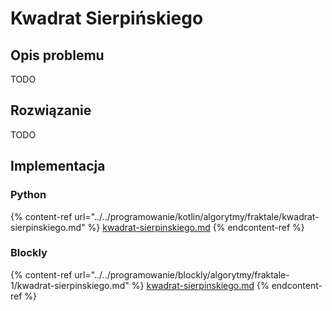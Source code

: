 # Kwadrat Sierpińskiego

## Opis problemu

TODO

## Rozwiązanie

TODO

## Implementacja

### Python

{% content-ref url="../../programowanie/kotlin/algorytmy/fraktale/kwadrat-sierpinskiego.md" %}
[kwadrat-sierpinskiego.md](../../programowanie/kotlin/algorytmy/fraktale/kwadrat-sierpinskiego.md)
{% endcontent-ref %}

### Blockly

{% content-ref url="../../programowanie/blockly/algorytmy/fraktale-1/kwadrat-sierpinskiego.md" %}
[kwadrat-sierpinskiego.md](../../programowanie/blockly/algorytmy/fraktale-1/kwadrat-sierpinskiego.md)
{% endcontent-ref %}
